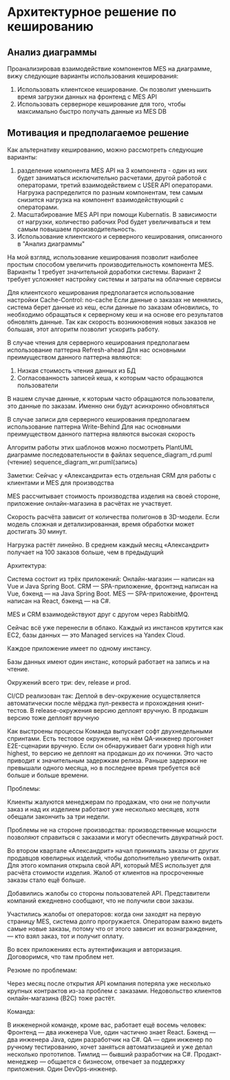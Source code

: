 # Архитектурное решение по кешированию

## Анализ диаграммы
Проанализировав взаимодействие компонентов MES на диаграмме, вижу следующие варианты использования кеширования:
1. Использовать клиентское кеширование. Он позволит уменьшить время загрузки данных на фронтенд с MES API
2. Использовать серверноре кеширование для того, чтобы максимально быстро получать данные из MES DB

## Мотивация и предполагаемое решение
Как альтернативу кешированию, можно рассмотреть следующие варианты:
1. разделение компонента MES API на 3 компонента - один из них будет заниматься исключительно расчетами, другой работой с операторами, третий взаимодействием с USER API операторами. Нагрузка распределится по разным компонентам, тем самым снизится нагрузка на компонент взаимодействующий с операторами. 
2. Масштабирование MES API при помощи Kubernatis. В зависимости от нагрузки, количество рабочих Pod будет увеличиваться и тем самым повышаем производительность.
3. Использование клиентского и серверного кеширования, описанного в "Анализ диаграммы"

На мой взгляд, использование кеширования позволит наиболее простым способом увеличить производительность компонента MES. Варианты 1 требует значительной доработки системы. Вариант 2 требует усложняет настройку системы и затраты на облачные сервисы

Для клиентского кеширования предполагается использование настройки Cache-Control: no-cache
Если данные о заказах не менялись, система берет данные из кеш, если данные по заказам обновились, то необходимо обращаться к серверному кеш и на основе его результатов обновлять данные. Так как скорость возникновения новых заказов не большая, этот алгоритм позволит ускорить работу.

В случае чтения для серверного кеширования  предполагаем использование паттерна Refresh-ahead
Для нас основными преимуществом данного паттерна являются:
1. Низкая стоимость чтения данных из БД
2. Согласованность записей кеша, к которым часто обращаются пользователи

В нашем случае данные, к которым часто обращаются пользователи, это данные по заказам.  Именно они будут асинхронно обновляться 

В случае записи для серверного кеширования  предполагаем использование паттерна Write-Behind
Для нас основными преимуществом данного паттерна являются высокая скорость

Алгоритм работы этих шаблонов можно посмотреть PlantUML диаграмме последовательности в файлах sequence_diagram_rd.puml (чтение)
sequence_diagram_wr.puml(запись)

 



Заметки:
Сейчас у «Александрита» есть отдельная CRM для работы с клиентами и MES для производства

MES рассчитывает стоимость производства изделия на своей стороне, приложение онлайн-магазина в расчётах не участвует.

Скорость расчёта зависит от количества полигонов в 3D-модели. Если модель сложная и детализированная, время обработки может достигать 30 минут.

Нагрузка растёт линейно. В среднем каждый месяц «Александрит» получает на 100 заказов больше, чем в предыдущий

Архитектура:

Система состоит из трёх приложений:
Онлайн-магазин — написан на Vue и Java Spring Boot.
CRM — SPA-приложение, фронтэнд написан на Vue, бэкенд — на Java Spring Boot.
MES — SPA-приложение, фронтенд написан на React, бэкенд — на C#.

MES и CRM взаимодействуют друг с другом через RabbitMQ.


 




Сейчас всё уже перенесли в облако. Каждый из инстансов крутится как EC2, базы данных — это Managed services на Yandex Cloud.

 Каждое приложение имеет по одному инстансу.

 Базы данных имеют один инстанс, который работает на запись и на чтение.
 
 Окружений всего три: dev, release и prod.
 
 CI/CD реализован так:
Деплой в dev-окружение осуществляется автоматически после мёрджа пул-реквеста и прохождения юнит-тестов.
В release-окружения версию деплоят вручную.
В продакшн версию тоже деплоят вручную

Как выстроены процессы
Команда выпускает софт двухнедельными спринтами. Есть тестовое окружение, на нём QA-инженер прогоняет E2E-сценарии вручную. Если он обнаруживает баги уровня high или highest, то версию не деплоят на продакшн до их починки. Это часто приводит к значительным задержкам релиза. Раньше задержки не превышали одного месяца, но в последнее время требуется всё больше и больше времени.





Проблемы:

Клиенты жалуются менеджерам по продажам, что они не получили заказ и над их изделием работают уже несколько месяцев, хотя обещали закончить за три недели. 

Проблемы не на стороне производства: производственные мощности позволяют справиться с заказами и могут обеспечить двукратный рост.

Во втором квартале «Александрит» начал принимать заказы от других продавцов ювелирных изделий, чтобы дополнительно увеличить охват. Для этого компания открыла свой API, который MES использует для расчёта стоимости изделия.  Жалоб от клиентов на просроченные заказы стало ещё больше.

Добавились жалобы со стороны пользователей API. Представители компаний ежедневно сообщают, что не получили свои заказы.

Участились жалобы от операторов: когда они заходят на первую страницу MES, система долго прогружается. Операторам важно видеть самые новые заказы, потому что от этого зависит их вознаграждение, — кто взял заказ, тот и получит оплату.



Во всех приложениях есть аутентификация и авторизация. Договоримся, что там проблем нет. 

Резюме по проблемам:

Через месяц после открытия API компания потеряла уже несколько крупных контрактов из-за проблем с заказами. Недовольство клиентов онлайн-магазина (B2C) тоже растёт. 

Команда:

В инженерной команде, кроме вас, работает ещё восемь человек:
Фронтенд — два инженера Vue, один частично знает React.
Бэкенд — два инженера Java, один разработчик на C#.
QA — один инженер по ручному тестированию, хочет заняться автоматизацией и уже делал несколько прототипов.
Тимлид — бывший разработчик на C#.
Продакт-менеджер — общается с бизнесом, отвечает за поддержку приложения.
Один DevOps-инженер.